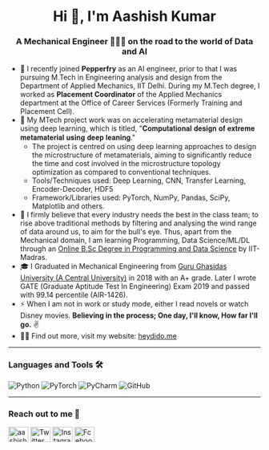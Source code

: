 <h1 align="center">Hi 👋, I'm Aashish Kumar</h1>
<h3 align="center">A Mechanical Engineer 👨🏻‍🔧 on the road to the world of Data and AI</h3>

- 💼 I recently joined **Pepperfry** as an AI engineer, prior to that I was pursuing M.Tech in Engineering analysis and design from the Department of Applied Mechanics, IIT Delhi. During my M.Tech degree, I worked as **Placement Coordinator** of the Applied Mechanics department at the Office of Career Services (Formerly Training and Placement Cell).
- 🔭 My MTech project work was on accelerating metamaterial design using deep learning, which is titled, "𝐂𝐨𝐦𝐩𝐮𝐭𝐚𝐭𝐢𝐨𝐧𝐚𝐥 𝐝𝐞𝐬𝐢𝐠𝐧 𝐨𝐟 𝐞𝐱𝐭𝐫𝐞𝐦𝐞 𝐦𝐞𝐭𝐚𝐦𝐚𝐭𝐞𝐫𝐢𝐚𝐥 𝐮𝐬𝐢𝐧𝐠 𝐝𝐞𝐞𝐩 𝐥𝐞𝐚𝐧𝐢𝐧𝐠." 
  - The project is centred on using deep learning approaches to design the microstructure of metamaterials, aiming to significantly reduce the time and cost involved in the microstructure topology optimization as compared to conventional techniques.
  - Tools/Techniques used: Deep Learning, CNN, Transfer Learning, Encoder-Decoder, HDF5
  - Framework/Libraries used: PyTorch, NumPy, Pandas, SciPy, Matplotlib and others.
- 🎯 I firmly believe that every industry needs the best in the class team; to rise above traditional methods by filtering and analysing the wind range of data around us, to aim for the bull's eye. Thus, apart from the Mechanical domain, I am learning Programming, Data Science/ML/DL through an [Online B.Sc Degree in Programming and Data Science](https://onlinedegree.iitm.ac.in/) by IIT-Madras.
- 🎓 I Graduated in Mechanical Engineering from [Guru Ghasidas University (A Central University)](https://www.ggu.ac.in/) in 2018 with an A+ grade. Later I wrote GATE (Graduate Aptitude Test In Engineering) Exam 2019 and passed with 99.14 percentile (AIR-1426).
- ⚡ When I am not in work or study mode, either I read novels or watch Disney movies. **Believing in the process; One day, I'll know, How far I'll go.** ✌
- 👨‍💻 Find out more, visit my website: [heydido.me](https://www.heydido.me/)
---
<h3 align="left">Languages and Tools 🛠 </h3> 

![Python](http://img.shields.io/badge/-Python-3776AB?style=flat-square&logo=python&logoColor=ffffff)
![PyTorch](https://img.shields.io/badge/PyTorch-%20-orange)
![PyCharm](https://img.shields.io/badge/PyCharm-%20-green)
![GitHub](https://badges.aleen42.com/src/github.svg)

---
<h3 align="left">Reach out to me 📝 </h3>
<p align="left">
<a href="https://linkedin.com/in/aashish4" target="blank"><img align="center" src="https://cdn.jsdelivr.net/npm/simple-icons@3.0.1/icons/linkedin.svg" alt="aashish4" height="30" width="40" /></a>
<a href="https://twitter.com/_heydido" target="blank"><img align="center" src="https://cdn.jsdelivr.net/npm/simple-icons@3.0.1/icons/twitter.svg" alt="Twitter" height="30" width="40" /></a>
<a href="https://instagram.com/_heydido" target="blank"><img align="center" src="https://cdn.jsdelivr.net/npm/simple-icons@3.0.1/icons/instagram.svg" alt="Instagram" height="30" width="40" /></a>
<a href="https://fb.com/heydido4" target="blank"><img align="center" src="https://cdn.jsdelivr.net/npm/simple-icons@3.0.1/icons/facebook.svg" alt="Fcebook" height="30" width="40" /></a>
</p>
